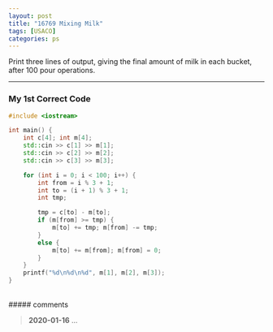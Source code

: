 ```yaml
---
layout: post
title: "16769 Mixing Milk"
tags: [USACO]
categories: ps
---
```


Print three lines of output, giving the final amount of milk in each bucket, after 100 pour operations.

---

### My 1st Correct Code

```c++
#include <iostream>

int main() {
	int c[4]; int m[4];
	std::cin >> c[1] >> m[1];
	std::cin >> c[2] >> m[2];
	std::cin >> c[3] >> m[3];

	for (int i = 0; i < 100; i++) {
		int from = i % 3 + 1;
		int to = (i + 1) % 3 + 1;
		int tmp;

		tmp = c[to] - m[to];
		if (m[from] >= tmp) {
			m[to] += tmp; m[from] -= tmp;
		}
		else {
			m[to] += m[from]; m[from] = 0;
		}
	}
	printf("%d\n%d\n%d", m[1], m[2], m[3]);
}
```

<br>
##### comments

> **2020-01-16**   ...
